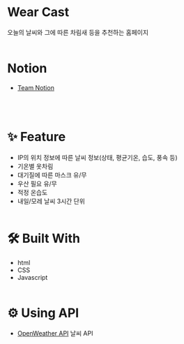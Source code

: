 # Wear Cast
오늘의 날씨와 그에 따른 차림새 등을 추천하는 홈페이지
<br/>
<br/>

# Notion
- [Team Notion](https://www.notion.so/Wear-Cast-d5b534b1b84f4246bfaebd0735071fdd?pvs=4)
<br/>
<br/>

# ✨ Feature

- IP의 위치 정보에 따른 날씨 정보(상태, 평균기온, 습도, 풍속 등)
- 기온별 옷차림
- 대기질에 따른 마스크 유/무
- 우산 필요 유/무
- 적정 온습도
- 내일/모레 날씨 3시간 단위
  <br/>
  <br/>

# 🛠️ Built With

- html
- CSS
- Javascript
  <br/>
  <br/>

# ⚙️ Using API

- [OpenWeather API](https://openweathermap.org/) 날씨 API
  <br/>
  <br/>
